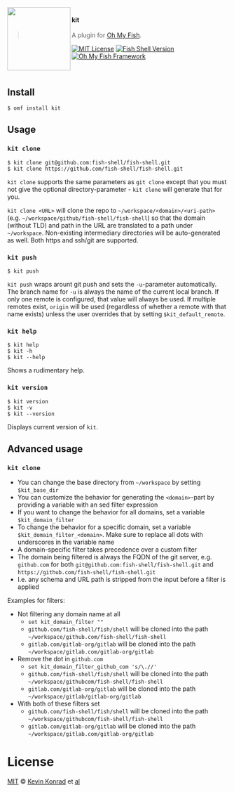 <img src="https://cdn.rawgit.com/oh-my-fish/oh-my-fish/e4f1c2e0219a17e2c748b824004c8d0b38055c16/docs/logo.svg" align="left" width="144px" height="144px"/>

#### kit
> A plugin for [Oh My Fish][omf-link].

[![MIT License](https://img.shields.io/badge/license-MIT-007EC7.svg?style=flat-square)](/LICENSE)
[![Fish Shell Version](https://img.shields.io/badge/fish-v2.2.0-007EC7.svg?style=flat-square)](https://fishshell.com)
[![Oh My Fish Framework](https://img.shields.io/badge/Oh%20My%20Fish-Framework-007EC7.svg?style=flat-square)](https://www.github.com/oh-my-fish/oh-my-fish)

<br/>


## Install

```fish
$ omf install kit
```


## Usage

### `kit clone`

```fish
$ kit clone git@github.com:fish-shell/fish-shell.git
$ kit clone https://github.com/fish-shell/fish-shell.git
```

`kit clone` supports the same parameters as `git clone` except that you must not give the optional directory-parameter - `kit clone` will generate that for you.

`kit clone <URL>` will clone the repo to `~/workspace/<domain>/<uri-path>` (e.g. `~/workspace/github/fish-shell/fish-shell`) so that the domain (without TLD) and path in the URL are translated to a path under `~/workspace`. Non-existing intermediary directories will be auto-generated as well. Both https and ssh/git are supported.

### `kit push`

```fish
$ kit push
```

`kit push` wraps arount git push and sets the `-u`-parameter automatically.
The branch name for `-u` is always the name of the current local branch.
If only one remote is configured, that value will always be used.
If multiple remotes exist, `origin` will be used (regardless of whether a remote with that name exists) unless the user overrides that by setting `$kit_default_remote`.

### `kit help`

```fish
$ kit help
$ kit -h
$ kit --help
```

Shows a rudimentary help.

### `kit version`

```fish
$ kit version
$ kit -v
$ kit --version
```

Displays current version of `kit`.

## Advanced usage

### `kit clone`

- You can change the base directory from `~/workspace` by setting `$kit_base_dir`
- You can customize the behavior for generating the `<domain>`-part by providing a variable with an sed filter expression
- If you want to change the behavior for all domains, set a variable `$kit_domain_filter`
- To change the behavior for a specific domain, set a variable `$kit_domain_filter_<domain>`. Make sure to replace all dots with underscores in the variable name
- A domain-specific filter takes precedence over a custom filter
- The domain being filtered is always the FQDN of the git server, e.g. `github.com` for both `git@github.com:fish-shell/fish-shell.git` and `https://github.com/fish-shell/fish-shell.git`
- I.e. any schema and URL path is stripped from the input before a filter is applied

Examples for filters:
- Not filtering any domain name at all
  - `set kit_domain_filter ""`
  - `github.com/fish-shell/fish/shell` will be cloned into the path `~/workspace/github.com/fish-shell/fish-shell`
  - `gitlab.com/gitlab-org/gitlab` will be cloned into the path `~/workspace/gitlab.com/gitlab-org/gitlab`
- Remove the dot in `github.com`
  - `set kit_domain_filter_github_com 's/\.//'`
  - `github.com/fish-shell/fish/shell` will be cloned into the path `~/workspace/githubcom/fish-shell/fish-shell`
  - `gitlab.com/gitlab-org/gitlab` will be cloned into the path `~/workspace/gitlab/gitlab-org/gitlab`
- With both of these filters set
  - `github.com/fish-shell/fish/shell` will be cloned into the path `~/workspace/githubcom/fish-shell/fish-shell`
  - `gitlab.com/gitlab-org/gitlab` will be cloned into the path `~/workspace/gitlab.com/gitlab-org/gitlab`

# License

[MIT][mit] © [Kevin Konrad][author] et [al][contributors]


[mit]:            https://opensource.org/licenses/MIT
[author]:         https://github.com/kfkonrad
[contributors]:   https://github.com/kfkonrad/plugin-kit/graphs/contributors
[omf-link]:       https://www.github.com/oh-my-fish/oh-my-fish

[license-badge]:  https://img.shields.io/badge/license-MIT-007EC7.svg?style=flat-square
